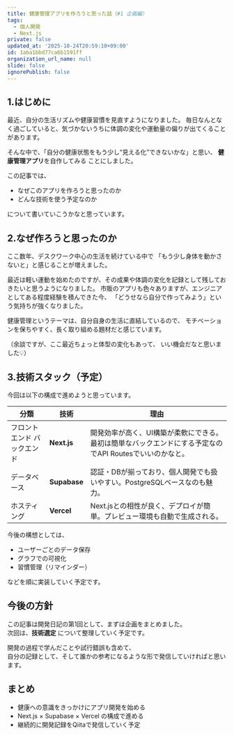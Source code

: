 ```yaml
---
title: 健康管理アプリを作ろうと思った話（#1 企画編）
tags:
  - 個人開発
  - Next.js
private: false
updated_at: '2025-10-24T20:59:10+09:00'
id: 1aba1bbd77ca6b1591ff
organization_url_name: null
slide: false
ignorePublish: false
---
```


## 1.はじめに
最近、自分の生活リズムや健康習慣を見直すようになりました。
毎日なんとなく過ごしていると、気づかないうちに体調の変化や運動量の偏りが出てくることがあります。

そんな中で、「自分の健康状態をもう少し“見える化”できないかな」と思い、
**健康管理アプリ**を自作してみる ことにしました。

この記事では、
 - なぜこのアプリを作ろうと思ったのか
 - どんな技術を使う予定なのか

について書いていこうかなと思っています。

## 2.なぜ作ろうと思ったのか
ここ数年、デスクワーク中心の生活を続けている中で
「もう少し身体を動かさないと」と感じることが増えました。

最近は軽い運動を始めたのですが、その成果や体調の変化を記録として残しておきたいと思うようになりました。
市販のアプリも色々ありますが、エンジニアとしてある程度経験を積んできた今、
「どうせなら自分で作ってみよう」という気持ちが強くなりました。

健康管理というテーマは、自分自身の生活に直結しているので、
モチベーションを保ちやすく、長く取り組める題材だと感じています。

（余談ですが、ここ最近ちょっと体型の変化もあって、
いい機会だなと思いました💡）

## 3.技術スタック（予定）

今回は以下の構成で進めようと思っています。

| 分類 | 技術 | 理由 |
|------|------|------|
| フロントエンド バックエンド | **Next.js** | 開発効率が高く、UI構築が柔軟にできる。最初は簡単なバックエンドにする予定なのでAPI Routesでいいのかなと。 |
| データベース | **Supabase** | 認証・DBが揃っており、個人開発でも扱いやすい。PostgreSQLベースなのも魅力。 |
| ホスティング | **Vercel** | Next.jsとの相性が良く、デプロイが簡単。プレビュー環境も自動で生成される。 |

今後の構想としては、
- ユーザーごとのデータ保存
- グラフでの可視化
- 習慣管理（リマインダー）

などを順に実装していく予定です。

## 今後の方針

この記事は開発日記の第1回として、まずは企画をまとめました。  
次回は、**技術選定** について整理していく予定です。

開発の過程で学んだことや試行錯誤も含めて、  
自分の記録として、そして誰かの参考になるような形で発信していければと思います。

## まとめ

- 健康への意識をきっかけにアプリ開発を始める  
- Next.js × Supabase × Vercel の構成で進める  
- 継続的に開発記録をQiitaで発信していく予定